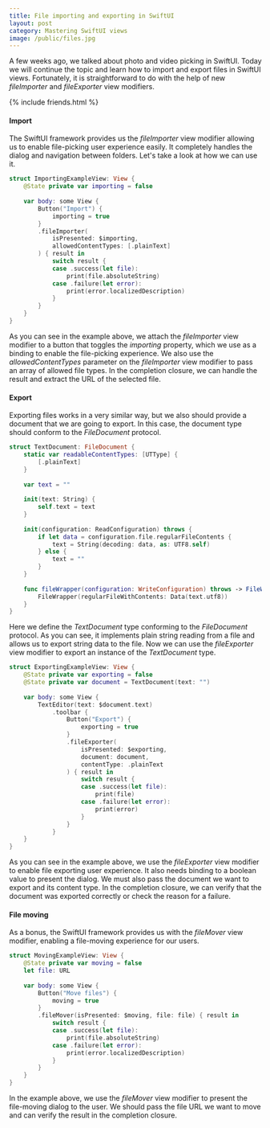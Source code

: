 ```yaml
---
title: File importing and exporting in SwiftUI
layout: post
category: Mastering SwiftUI views
image: /public/files.jpg
---
```


A few weeks ago, we talked about photo and video picking in SwiftUI. Today we will continue the topic and learn how to import and export files in SwiftUI views. Fortunately, it is straightforward to do with the help of new *fileImporter* and *fileExporter* view modifiers.

{% include friends.html %}

#### Import
The SwiftUI framework provides us the *fileImporter* view modifier allowing us to enable file-picking user experience easily. It completely handles the dialog and navigation between folders. Let's take a look at how we can use it.

```swift
struct ImportingExampleView: View {
    @State private var importing = false
    
    var body: some View {
        Button("Import") {
            importing = true
        }
        .fileImporter(
            isPresented: $importing,
            allowedContentTypes: [.plainText]
        ) { result in
            switch result {
            case .success(let file):
                print(file.absoluteString)
            case .failure(let error):
                print(error.localizedDescription)
            }
        }
    }
}
```

As you can see in the example above, we attach the *fileImporter* view modifier to a button that toggles the *importing* property, which we use as a binding to enable the file-picking experience. We also use the *allowedContentTypes* parameter on the *fileImporter* view modifier to pass an array of allowed file types. In the completion closure, we can handle the result and extract the URL of the selected file.

#### Export
Exporting files works in a very similar way, but we also should provide a document that we are going to export. In this case, the document type should conform to the *FileDocument* protocol.

```swift
struct TextDocument: FileDocument {
    static var readableContentTypes: [UTType] {
        [.plainText]
    }
    
    var text = ""
    
    init(text: String) {
        self.text = text
    }
    
    init(configuration: ReadConfiguration) throws {
        if let data = configuration.file.regularFileContents {
            text = String(decoding: data, as: UTF8.self)
        } else {
            text = ""
        }
    }
    
    func fileWrapper(configuration: WriteConfiguration) throws -> FileWrapper {
        FileWrapper(regularFileWithContents: Data(text.utf8))
    }
}
```

Here we define the *TextDocument* type conforming to the *FileDocument* protocol. As you can see, it implements plain string reading from a file and allows us to export string data to the file. Now we can use the *fileExporter* view modifier to export an instance of the *TextDocument* type.

```swift
struct ExportingExampleView: View {
    @State private var exporting = false
    @State private var document = TextDocument(text: "")
    
    var body: some View {
        TextEditor(text: $document.text)
            .toolbar {
                Button("Export") {
                    exporting = true
                }
                .fileExporter(
                    isPresented: $exporting,
                    document: document,
                    contentType: .plainText
                ) { result in
                    switch result {
                    case .success(let file):
                        print(file)
                    case .failure(let error):
                        print(error)
                    }
                }
            }
    }
}
```

As you can see in the example above, we use the *fileExporter* view modifier to enable file exporting user experience. It also needs binding to a boolean value to present the dialog. We must also pass the document we want to export and its content type. In the completion closure, we can verify that the document was exported correctly or check the reason for a failure.

#### File moving
As a bonus, the SwiftUI framework provides us with the *fileMover* view modifier, enabling a file-moving experience for our users.

```swift
struct MovingExampleView: View {
    @State private var moving = false
    let file: URL
    
    var body: some View {
        Button("Move files") {
            moving = true
        }
        .fileMover(isPresented: $moving, file: file) { result in
            switch result {
            case .success(let file):
                print(file.absoluteString)
            case .failure(let error):
                print(error.localizedDescription)
            }
        }
    }
}
```

In the example above, we use the *fileMover* view modifier to present the file-moving dialog to the user. We should pass the file URL we want to move and can verify the result in the completion closure.
